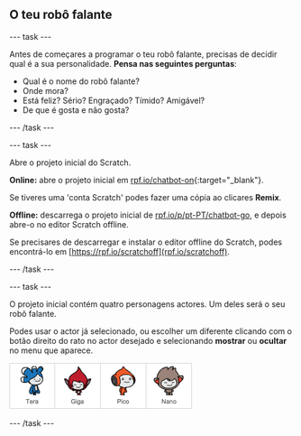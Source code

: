 ## O teu robô falante

--- task ---

Antes de começares a programar o teu robô falante, precisas de decidir qual é a sua personalidade. **Pensa nas seguintes perguntas**:

+ Qual é o nome do robô falante?
+ Onde mora?
+ Está feliz? Sério? Engraçado? Tímido? Amigável?
+ De que é gosta e não gosta?

--- /task ---

--- task ---

Abre o projeto inicial do Scratch.

**Online:** abre o projeto inicial em [rpf.io/chatbot-on](http://rpf.io/chatbot-on){:target="_blank"}.

Se tiveres uma 'conta Scratch' podes fazer uma cópia ao clicares **Remix**.

**Offline:** descarrega o projeto inicial de [rpf.io/p/pt-PT/chatbot-go](http://rpf.io/p/pt-PT/chatbot-go), e depois abre-o no editor Scratch offline.

Se precisares de descarregar e instalar o editor offline do Scratch, podes encontrá-lo em [https://rpf.io/scratchoff](rpf.io/scratchoff).

--- /task ---

--- task ---

O projeto inicial contém quatro personagens actores. Um deles será o seu robô falante.

Podes usar o actor já selecionado, ou escolher um diferente clicando com o botão direito do rato no actor desejado e selecionando **mostrar** ou **ocultar** no menu que aparece.

![Escolhe um personagem](images/chatbot-characters.png)

--- /task ---